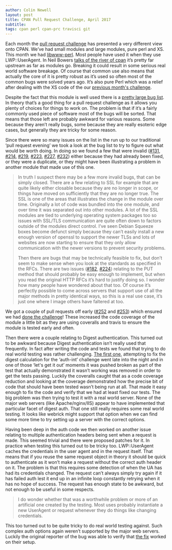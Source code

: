 ```yaml
---
author: Colin Newell 
layout: post
title: CPAN Pull Request Challenge, April 2017
subtitle: 
tags: cpan perl cpan-prc travisci git
---
```


Each month the [pull request challenge](http://cpan-prc.org/) has presented a very different view onto CPAN.  We’ve had small modules and large modules, pure perl and XS.  This month we had [libwww-perl](https://metacpan.org/release/libwww-perl).  Most people have used it when they use LWP::UserAgent.  In Neil Bowers [talks of the river of cpan](http://neilb.org/2015/04/20/river-of-cpan.html) it’s pretty far upstream as far as modules go.  Breaking it could result in some serious real world software breakage.  Of course that common use also means that actually the core of it is pretty robust as it’s used so often most of the common bugs were solved years ago.  It’s also pure Perl which was a relief after dealing with the XS code of the our [previous month's challenge](http://tech-blog.cv-library.co.uk/2017/03/28/pull-request-challenge/).  
 
Despite the fact that this module is well used there is a [pretty large bug list](https://github.com/libwww-perl/libwww-perl/issues).  In theory that’s a good thing for a pull request challenge as it allows you plenty of choices for things to work on.  The problem is that if it’s a fairly commonly used piece of software most of the bugs will be sorted.  That means that those left are probably awkward for various reasons.  Some because they aren’t really bugs, some because they are really esoteric edge cases, but generally they are tricky for some reason.
 
Since there were so many issues on the list in the run up to our traditional ‘pull request evening’ we took a look at the bug list to try to figure out what would be worth doing.  In doing so we found a few that were invalid
([#131](https://github.com/libwww-perl/libwww-perl/issues/131),
[#214](https://github.com/libwww-perl/libwww-perl/issues/214),
[#219](https://github.com/libwww-perl/libwww-perl/issues/219),
[#223](https://github.com/libwww-perl/libwww-perl/issues/223),
[#227](https://github.com/libwww-perl/libwww-perl/issues/228),
[#232](https://github.com/libwww-perl/libwww-perl/issues/233)) 
either because they had already been fixed, or they were a duplicate, or they might have been illustrating a problem in another module that made use of this one. 
 
> In truth I suspect there may be a few more invalid bugs, that can be simply closed.  There are a few relating to SSL for example that are quite likely either closable because they are no longer in scope, or things have moved on sufficiently that they are no longer true.  The SSL is one of the areas that illustrates the change in the module over time.  Originally a lot of code was bundled into the one module, and over time it was separated out into other modules.  A lot of the SSL modules are tied to underlying operating system packages too so issues with SSL/TLS communication are quite often down to factors outside of the modules direct control.  I’ve seen Debian Squeeze boxes become defunct simply because they can’t easily install a new enough version of openssl to support the newer TLSs and lots of websites are now starting to ensure that they only allow communication with the newer versions to prevent security problems.
> 
> Then there are bugs that may be technically feasible to fix, but don’t seem to make sense when you look at the standards as specified in the RFCs.  There are two issues ([#182](https://github.com/libwww-perl/libwww-perl/issues/182), [#224](https://github.com/libwww-perl/libwww-perl/issues/224)) relating to the PUT method that should probably be easy enough to implement, but when you read the original HTTP RFCs it’s hard to justify doing so.  I wonder how many people have wondered about that too.  Of course it’s perfectly possible to come across servers that support use of all the major methods in pretty identical ways, so this is a real use case, it’s just one where I image others have faltered at too.
 
We got a couple of pull requests off early ([#252](https://github.com/libwww-perl/libwww-perl/pull/252) and [#253](https://github.com/libwww-perl/libwww-perl/pull/253)) which ensured we had [done the challenge](http://cpan-prc.org/2017/april.html)! These increased the code coverage of the module a little bit as they are using coveralls and travis to ensure the module is tested early and often.
 
Then there were a couple relating to Digest authentication.  This turned out to be awkward because Digest authentication isn’t really used that frequently.  In fact after writing the code and tests we found that trying to do real world testing was rather challenging.  [The first one](https://github.com/libwww-perl/libwww-perl/pull/254), attempting to fix the digest calculation for the ‘auth-int’ challenge went late into the night and in one of those ‘let's get it out’ moments it was pushed broken as part of the test that actually demonstrated it wasn’t working was removed in order to get the tests passing.  Luckily the coveralls caught that as a code coverage reduction and looking at the coverage demonstrated how the precise bit of code that should have been tested wasn’t being run at all.  That made it easy enough to fix the code and verify that we had at least fixed our tests.  The big problem was then trying to test it with a real world server.  None of the major web servers (like Apache/nginx/IIS) appear to have implemented that particular facet of digest auth.  That one still really requires some real world testing.  It looks like webrick might support that option when we can find some more time to try setting up a server with the correct options.
 
Having been deep in the auth code we then worked on another issue relating to multiple authentication headers being sent when a request is made.  This seemed trivial and there were proposed patches for it.  In practice when testing this turned out to be tricky too.  LWP::UserAgent caches the credentials in the user agent and in the request itself.  That means that if you reuse the same request object in theory it should be quick to authenticate as it won’t make a request without the correct auth header on it.  The problem is that this requires some detection of when the UA has had its credentials changed.  The request can’t always simply try again if it has failed auth lest it end up in an infinite loop constantly retrying when it has no hope of success.  The request has enough state to be awkward, but not enough to be useful in some respects.
 
> I do wonder whether that was a worthwhile problem or more of an artificial one created by the testing.  Most uses probably instantiate a new UserAgent or request whenever they do things like changing credentials.
 
This too turned out to be quite tricky to do real world testing against.  Such complex auth options again weren’t supported by the major web servers.  Luckily the original reporter of the bug was able to verify that [the fix](https://github.com/libwww-perl/libwww-perl/pull/256) worked on their setup.

